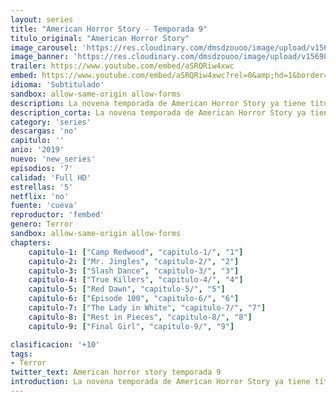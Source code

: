 ```yaml
---
layout: series
title: "American Horror Story - Temporada 9"
titulo_original: "American Horror Story"
image_carousel: 'https://res.cloudinary.com/dmsdzouoo/image/upload/v1569807336/maerican-horro-min_nq8yly.jpg'
image_banner: 'https://res.cloudinary.com/dmsdzouoo/image/upload/v1569807336/215543-min_a97yxb.jpg'
trailer: https://www.youtube.com/embed/aSRQRiw4xwc
embed: https://www.youtube.com/embed/aSRQRiw4xwc?rel=0&amp;hd=1&border=0&wmode=opaque&enablejsapi=1&modestbranding=1&controls=1&showinfo=1
idioma: 'Subtitulado'
sandbox: allow-same-origin allow-forms
description: La novena temporada de American Horror Story ya tiene título. Se llamará 1984, seguramente en referencia al año de estreno de Pesadilla en Elm Street o Viernes 13, y es que la próxima entrega apunta a ser un homenaje a estos slasher que se estrenaron en este año de oro para la historia del cine.
description_corta: La novena temporada de American Horror Story ya tiene título. Se llamará 1984, seguramente en referencia al año de estreno de Pesadilla en Elm Street o Viernes 13, y es que la próxima entrega apunta a ser un homenaje a estos slasher que se estrenaron en este año de oro para la historia del cine.
category: 'series'
descargas: 'no'
capitulo: ''
anio: '2019'
nuevo: 'new_series'
episodios: '7'
calidad: 'Full HD'
estrellas: '5'
netflix: 'no'
fuente: 'cueva'
reproductor: 'fembed'
genero: Terror
sandbox: allow-same-origin allow-forms 
chapters:
    capitulo-1: ["Camp Redwood", "capitulo-1/", "1"]
    capitulo-2: ["Mr. Jingles", "capitulo-2/", "2"]
    capitulo-3: ["Slash Dance", "capitulo-3/", "3"]
    capitulo-4: ["True Killers", "capitulo-4/", "4"]
    capitulo-5: ["Red Dawn", "capitulo-5/", "5"]
    capitulo-6: ["Episode 100", "capitulo-6/", "6"]
    capitulo-7: ["The Lady in White", "capitulo-7/", "7"]
    capitulo-8: ["Rest in Pieces", "capitulo-8/", "8"]
    capitulo-9: ["Final Girl", "capitulo-9/", "9"]

clasificacion: '+10'
tags:
- Terror
twitter_text: American horror story temporada 9
introduction: La novena temporada de American Horror Story ya tiene título. Se llamará 1984, seguramente en referencia al año de estreno de Pesadilla en Elm Street o Viernes 13, y es que la próxima entrega apunta a ser un homenaje a estos slasher que se estrenaron en este año de oro para la historia del cine.
---
```



 







